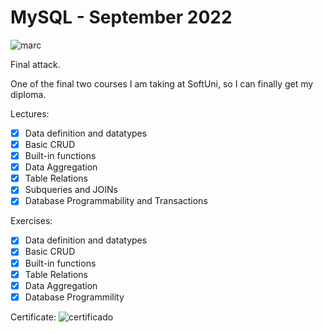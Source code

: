 # MySQL - September 2022

![marc](https://softuni.bg/files/courses/mysql123.jpg)

Final attack.

One of the final two courses I am taking at SoftUni, so I can finally get my diploma.

Lectures:

* [x] Data definition and datatypes
* [x] Basic CRUD
* [x] Built-in functions
* [x] Data Aggregation
* [x] Table Relations
* [x] Subqueries and JOINs
* [x] Database Programmability and Transactions

Exercises:

* [x] Data definition and datatypes
* [x] Basic CRUD
* [x] Built-in functions
* [x] Table Relations
* [x] Data Aggregation
* [x] Database Programmility

Certificate: ![certificado](https://softuni.bg/certificates/details/142784/5751127d)
